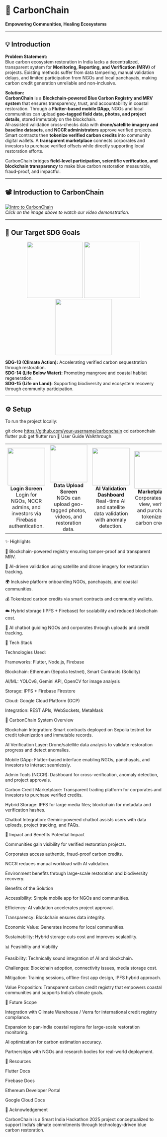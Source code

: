 # 🌊 **CarbonChain**
**Empowering Communities, Healing Ecosystems**

---

## 💡 Introduction

**Problem Statement:**  
Blue carbon ecosystem restoration in India lacks a decentralized, transparent system for **Monitoring, Reporting, and Verification (MRV)** of projects. Existing methods suffer from data tampering, manual validation delays, and limited participation from NGOs and local panchayats, making carbon credit generation unreliable and non-inclusive.

**Solution:**  
**CarbonChain** is a **Blockchain-powered Blue Carbon Registry and MRV system** that ensures transparency, trust, and accountability in coastal restoration. Through a **Flutter-based mobile DApp**, NGOs and local communities can upload **geo-tagged field data, photos, and project details**, stored immutably on the blockchain.  
AI-assisted validation cross-checks data with **drone/satellite imagery and baseline datasets**, and **NCCR administrators** approve verified projects.  
Smart contracts then **tokenize verified carbon credits** into community digital wallets. A **transparent marketplace** connects corporates and investors to purchase verified offsets while directly supporting local restoration efforts.  

CarbonChain bridges **field-level participation, scientific verification, and blockchain transparency** to make blue carbon restoration measurable, fraud-proof, and impactful.

---

## 📽️ **Introduction to CarbonChain**

[![Intro to CarbonChain](https://i.postimg.cc/Z5rXXsZC/carbonchain-thumb.jpg)](https://youtu.be/your-demo-link-here)  
*Click on the image above to watch our video demonstration.*

---

## 🎯 **Our Target SDG Goals**

<p align="center">
  <img src="https://i.postimg.cc/JhWwZ8kB/SDG-13.png" width="180"/>
  <img src="https://i.postimg.cc/QCwnVtYX/SDG-14.png" width="180"/>
  <img src="https://i.postimg.cc/W4t6ccZV/SDG-15.png" width="180"/>
</p>

**SDG-13 (Climate Action):** Accelerating verified carbon sequestration through restoration.  
**SDG-14 (Life Below Water):** Promoting mangrove and coastal habitat regeneration.  
**SDG-15 (Life on Land):** Supporting biodiversity and ecosystem recovery through community participation.  

---

## ⚙️ **Setup**

To run the project locally:

git clone https://github.com/your-username/carbonchain
cd carbonchain
flutter pub get
flutter run
📱 User Guide
Walkthrough
<table style="width: 100%;"> <tr> <td align="center" width="25%"> <img src="https://i.postimg.cc/yourimage1.jpg" width="120"/><br> <b>Login Screen</b><br> Login for NGOs, NCCR admins, and investors via Firebase authentication. </td> <td align="center" width="25%"> <img src="https://i.postimg.cc/yourimage2.jpg" width="120"/><br> <b>Data Upload Screen</b><br> NGOs can upload geo-tagged photos, videos, and restoration data. </td> <td align="center" width="25%"> <img src="https://i.postimg.cc/yourimage3.jpg" width="120"/><br> <b>AI Validation Dashboard</b><br> Real-time AI and satellite data validation with anomaly detection. </td> <td align="center" width="25%"> <img src="https://i.postimg.cc/yourimage4.jpg" width="120"/><br> <b>Marketplace</b><br> Corporates can view, verify, and purchase tokenized carbon credits. </td> </tr> </table>
✨ Highlights

🔗 Blockchain-powered registry ensuring tamper-proof and transparent MRV.

🤖 AI-driven validation using satellite and drone imagery for restoration tracking.

🌍 Inclusive platform onboarding NGOs, panchayats, and coastal communities.

💰 Tokenized carbon credits via smart contracts and community wallets.

☁️ Hybrid storage (IPFS + Firebase) for scalability and reduced blockchain cost.

💬 AI chatbot guiding NGOs and corporates through uploads and credit tracking.

🧠 Tech Stack

Technologies Used:


Frameworks: Flutter, Node.js, Firebase

Blockchain: Ethereum (Sepolia testnet), Smart Contracts (Solidity)

AI/ML: YOLOv8, Gemini API, OpenCV for image analysis

Storage: IPFS + Firebase Firestore

Cloud: Google Cloud Platform (GCP)

Integration: REST APIs, WebSockets, MetaMask

🧩 CarbonChain System Overview

Blockchain Integration:
Smart contracts deployed on Sepolia testnet for credit tokenization and immutable records.

AI Verification Layer:
Drone/satellite data analysis to validate restoration progress and detect anomalies.

Mobile DApp:
Flutter-based interface enabling NGOs, panchayats, and investors to interact seamlessly.

Admin Tools (NCCR):
Dashboard for cross-verification, anomaly detection, and project approvals.

Carbon Credit Marketplace:
Transparent trading platform for corporates and investors to purchase verified credits.

Hybrid Storage:
IPFS for large media files; blockchain for metadata and verification hashes.

Chatbot Integration:
Gemini-powered chatbot assists users with data uploads, project tracking, and FAQs.

🌱 Impact and Benefits
Potential Impact

Communities gain visibility for verified restoration projects.

Corporates access authentic, fraud-proof carbon credits.

NCCR reduces manual workload with AI validation.

Environment benefits through large-scale restoration and biodiversity recovery.

Benefits of the Solution

Accessibility: Simple mobile app for NGOs and communities.

Efficiency: AI validation accelerates project approval.

Transparency: Blockchain ensures data integrity.

Economic Value: Generates income for local communities.

Sustainability: Hybrid storage cuts cost and improves scalability.

📊 Feasibility and Viability

Feasibility: Technically sound integration of AI and blockchain.

Challenges: Blockchain adoption, connectivity issues, media storage cost.

Mitigation: Training sessions, offline-first app design, IPFS hybrid approach.

Value Proposition: Transparent carbon credit registry that empowers coastal communities and supports India’s climate goals.

🔮 Future Scope

Integration with Climate Warehouse / Verra for international credit registry compliance.

Expansion to pan-India coastal regions for large-scale restoration monitoring.

AI optimization for carbon estimation accuracy.

Partnerships with NGOs and research bodies for real-world deployment.

🧾 Resources

Flutter Docs

Firebase Docs

Ethereum Developer Portal

Google Cloud Docs

💚 Acknowledgement

CarbonChain is a Smart India Hackathon 2025 project conceptualized to support India’s climate commitments through technology-driven blue carbon restoration.
